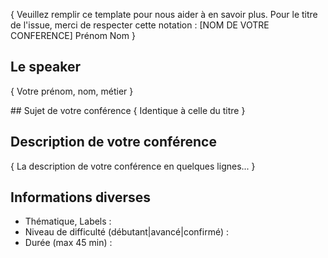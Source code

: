 { Veuillez remplir ce template pour nous aider à en savoir plus.
Pour le titre de l'issue, merci de respecter cette notation : [NOM DE VOTRE CONFERENCE] Prénom Nom }


## Le speaker
{ Votre prénom, nom, métier }

## Sujet de votre conférence
{ Identique à celle du titre }

## Description de votre conférence
{ La description de votre conférence en quelques lignes... }

## Informations diverses
* Thématique, Labels :
* Niveau de difficulté (débutant|avancé|confirmé) :
* Durée (max 45 min) : 
